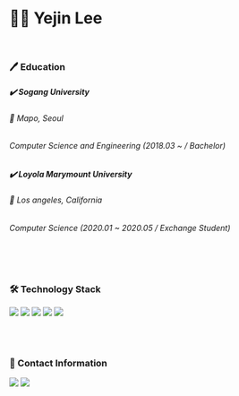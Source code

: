 # 👩‍💻 Yejin Lee
<br/>

### 🖊️ Education

##### ✔️ Sogang University
###### 📍 Mapo, Seoul
###### Computer Science and Engineering (2018.03 ~ / Bachelor)


##### ✔️ Loyola Marymount University
###### 📍 Los angeles, California
###### Computer Science (2020.01 ~ 2020.05 / Exchange Student)

<br/>
<br/>

### 🛠️ Technology Stack
<img src="https://img.shields.io/badge/C-A8B9CC?style=flat&logo=C&logoColor=white"/> <img src="https://img.shields.io/badge/C%2B%2B-00599C?style=flat&logo=C%2B%2B&logoColor=white"/> <img src="https://img.shields.io/badge/Python-3776AB?style=flat&logo=Python&logoColor=white"/> <img src="https://img.shields.io/badge/MySQL-4479A1?style=flat&logo=MySQL&logoColor=white"/> <img src="https://img.shields.io/badge/Kotlin-7F52FF?style=flat&logo=Kotlin&logoColor=white"/>

<br/>
<br/>

### 🔗 Contact Information
<a href="mailto:valen0616@gmail.com"><img src="https://img.shields.io/badge/Gmail-EA4335?style=flat&logo=Gmail&logoColor=white"/></a> <a href="https://instagram.com/yleeej" target="_blank"><img src="https://img.shields.io/badge/Instagram-E4405F?style=flat&logo=Instagram&logoColor=white"/></a>

<br/>

#
<br/>
